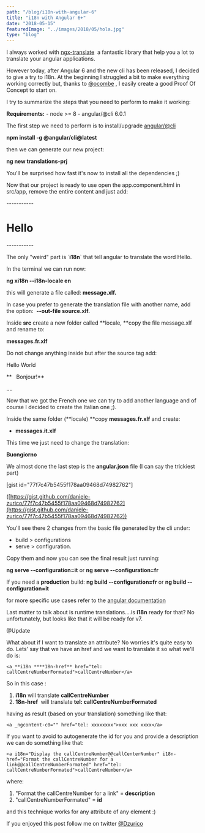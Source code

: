 ```yaml
---
path: "/blog/i18n-with-angular-6"
title: "i18n with Angular 6+"
date: "2018-05-15"
featuredImage: "../images/2018/05/hola.jpg"
type: "blog"
---
```


I always worked with [ngx-translate](https://github.com/ngx-translate)  a fantastic library that help you a lot to translate your angular applications.

However today, after Angular 6 and the new cli has been released, I decided to give a try to i18n. At the beginning I struggled a bit to make everything working correctly but, thanks to [@ocombe](https://twitter.com/OCombe) , I easily create a good Proof Of Concept to start on.

I try to summarize the steps that you need to perform to make it working:

**Requirements:** - node >= 8 - angular/@cli 6.0.1

The first step we need to perform is to install/upgrade [angular/@cli](https://github.com/angular/angular-cli/wiki/1-x-stories-1.0-update)

**npm install -g @angular/cli@latest**

then we can generate our new project:

**ng new translations-prj**

You'll be surprised how fast it's now to install all the dependencies ;)

Now that our project is ready to use open the app.component.html in src/app, remove the entire content and just add:

\-----------

<div> <h1 i18n>Hello</h1> </div>

\-----------

The only "weird" part is \`**i18n**\` that tell angular to translate the word Hello.

In the terminal we can run now:

**ng xi18n --i18n-locale en**

this will generate a file called: **message.xlf.**

In case you prefer to generate the translation file with another name, add the option:  **\--out-file source.xlf.**

Inside **src** create a new folder called **locale, **copy the file message.xlf and rename to:

**messages.fr.xlf**

Do not change anything inside but after the source tag add:

<source>Hello World</source>

**   <target>Bonjour!</target>**

....

</source>

Now that we got the French one we can try to add another language and of course I decided to create the Italian one ;).

Inside the same folder (**locale) **copy **messages.fr.xlf** and create:

- **messages.it.xlf**

This time we just need to change the translation:

**<target>Buongiorno</target>**

We almost done the last step is the **angular.json** file (I can say the trickiest part)

\[gist id="77f7c47b5455f178aa09468d74982762"\]

([https://gist.github.com/daniele-zurico/77f7c47b5455f178aa09468d74982762](https://gist.github.com/daniele-zurico/77f7c47b5455f178aa09468d74982762))

You'll see there 2 changes from the basic file generated by the cli under:

- build > configurations
- serve > configuration.

Copy them and now you can see the final result just running:

**ng serve --configuration=it** or **ng serve --configuration=fr**

If you need a **production** build: **ng build --configuration=fr** or **ng build --configuration=it**

for more specific use cases refer to the [angular documentation](https://angular.io/guide/i18n)

Last matter to talk about is runtime translations....is **i18n** ready for that? No unfortunately, but looks like that it will be ready for v7.

@Update

What about if I want to translate an attribute? No worries it's quite easy to do. Lets' say that we have an href and we want to translate it so what we'll do is:

`<a **i18n ****18n-href** href="tel: callCentreNumberFormated">callCentreNumber</a>`

So in this case :

1. **i18n** will translate **callCentreNumber**
2. **18n-href**  will translate **tel: callCentreNumberFormated**

having as result (based on your translation) something like that:

`<a _ngcontent-c0="" href="tel: xxxxxxxx">xxx xxx xxxx</a>`

If you want to avoid to autogenerate the id for you and provide a description we can do something like that:

`<a i18n="Display the callCentreNumber@@callCenterNumber" i18n-href="Format the callCentreNumber for a link@@callCentreNumberFormated" href="tel: callCentreNumberFormated">callCentreNumber</a>`

where:

1. "Format the callCentreNumber for a link" = **description**
2. "callCentreNumberFormated" = **id**

and this technique works for any attribute of any element :)

If you enjoyed this post follow me on twitter [@Dzurico](https://twitter.com/DZurico)
